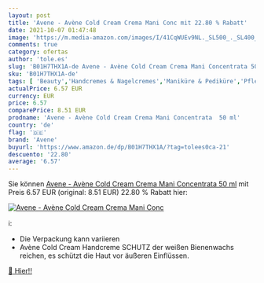 ```yaml
---
layout: post
title: 'Avene - Avène Cold Cream Crema Mani Conc mit 22.80 % Rabatt'
date: 2021-10-07 01:47:48
image: 'https://m.media-amazon.com/images/I/41CqWUEv9NL._SL500_._SL400_.jpg'
comments: true
category: ofertas
author: 'tole.es'
slug: 'B01H7THX1A-de Avene - Avène Cold Cream Crema Mani Concentrata 50 ml'
sku: 'B01H7THX1A-de'
tags: [ 'Beauty','Handcremes & Nagelcremes','Maniküre & Pediküre','Pflege für Hände & Füße','avene', ]
actualPrice: 6.57 EUR
currency: EUR
price: 6.57
comparePrice: 8.51 EUR
prodname: 'Avene - Avène Cold Cream Crema Mani Concentrata  50 ml'
country: 'de'
flag: '🇩🇪'
brand: 'Avene'
buyurl: 'https://www.amazon.de/dp/B01H7THX1A/?tag=tolees0ca-21'
descuento: '22.80'
average: '6.57'
---
```


Sie können [Avene - Avène Cold Cream Crema Mani Concentrata  50 ml](https://www.amazon.de/dp/B01H7THX1A/?tag=tolees0ca-21) mit Preis 6.57 EUR (original: 8.51 EUR) 22.80 % Rabatt hier:

[![Avene - Avène Cold Cream Crema Mani Conc](https://m.media-amazon.com/images/I/41CqWUEv9NL._SL500_._SL400_.jpg)](https://www.amazon.de/dp/B01H7THX1A/?tag=tolees0ca-21)

ℹ️:

- Die Verpackung kann variieren
- Avène Cold Cream Handcreme SCHUTZ der weißen Bienenwachs reichen, es schützt die Haut vor äußeren Einflüssen.

[🛒 Hier!!](https://www.amazon.de/dp/B01H7THX1A/?tag=tolees0ca-21)
